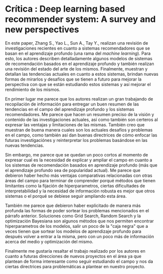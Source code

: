 ﻿# Crítica : Deep learning based recommender system: A survey and new perspectives

En este paper, Zhang S., Yao L., Sun A., Tay Y., realizan una revisión de investigaciones recientes en cuanto a sistemas recomendadores que se basan en el aprendizaje profundo (una rama del *machine learning*). Para esto, los autores describen detalladamente algunos modelos de sistemas de recomendación basados en el aprendizaje profundo y también realizan una revisión del estado del arte de los mismos. Finalmente, muestran y detallan las tendencias actuales en cuanto a estos sistemas, brindan nuevas formas de mirarlos y desafíos que se tienen a futuro para mejorar la perspectiva con que se están estudiando estos sistemas y así mejorar el rendimiento de los mismos.

En primer lugar me parece que los autores realizan un gran trabajando de recopilación de información para entregar un buen resumen de las tendencias en el campo del aprendizaje profundo y los sistemas recomendadores. Me parece que hacen un resumen preciso de la visión y contenido de las investigaciones actuales, así como también son certeros al expresar las ventajas y limitaciones de las mismas. También creo que muestran de buena manera cuales son los actuales desafíos y problemas en el campo, como también así dan buenas directrices de cómo enfocar las futuras investigaciónes y reinterpretar los problemas basándose en las nuevas tendencias. 

Sin embargo, me parece que se quedan un poco cortos al momento de expresar cual es la necesidad de explicar y ampliar el campo en cuanto a los sistemas de recomendación basados en aprendizaje profundo (más que el aprendizaje profundo sea de popularidad actual). Me parece que debieron haber hecho más ventajas comparativas relacionadas con otras áreas del campo para terminar de comprender porqué métodos que tienen limitantes como la fijación de hiperparametros, ciertas dificultades de interpretabilidad y la necesidad de información robusta es mejor que otros sistemas o el porqué se debiese seguir ampliando esta área.

También me parece que debieron haber explicitado de manera más profunda las formas de poder sortear los problemas mencionados en el párrafo anterior. Soluciones como  Grid Search, Random Search y la optimización Bayesiana son algunos métodos que nos permiten encontrar hiperparametros de los modelos, salir un poco de la "caja negra" que a veces tienen que sortear los modelos de aprendizaje profundo para después volver a entrar a la misma, pero con un poco más de información acerca del medio y optimización del mismo.

Finalmente me gustaría resaltar el trabajo realizado por los autores en cuanto a futuras direcciones de nuevos proyectos en el área ya que plantean de forma interesante como seguir estudiando el campo y nos da ciertas directrices para problemáticas a plantear en nuestro proyecto.



